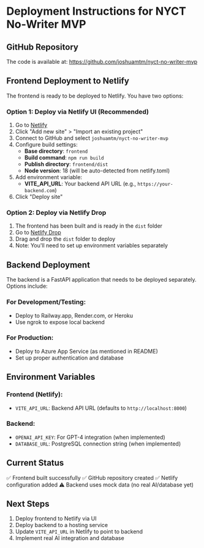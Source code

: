 # Deployment Instructions for NYCT No-Writer MVP

## GitHub Repository
The code is available at: https://github.com/joshuamtm/nyct-no-writer-mvp

## Frontend Deployment to Netlify

The frontend is ready to be deployed to Netlify. You have two options:

### Option 1: Deploy via Netlify UI (Recommended)

1. Go to [Netlify](https://app.netlify.com)
2. Click "Add new site" > "Import an existing project"
3. Connect to GitHub and select `joshuamtm/nyct-no-writer-mvp`
4. Configure build settings:
   - **Base directory**: `frontend`
   - **Build command**: `npm run build`
   - **Publish directory**: `frontend/dist`
   - **Node version**: 18 (will be auto-detected from netlify.toml)
5. Add environment variable:
   - **VITE_API_URL**: Your backend API URL (e.g., `https://your-backend.com`)
6. Click "Deploy site"

### Option 2: Deploy via Netlify Drop

1. The frontend has been built and is ready in the `dist` folder
2. Go to [Netlify Drop](https://app.netlify.com/drop)
3. Drag and drop the `dist` folder to deploy
4. Note: You'll need to set up environment variables separately

## Backend Deployment

The backend is a FastAPI application that needs to be deployed separately. Options include:

### For Development/Testing:
- Deploy to Railway.app, Render.com, or Heroku
- Use ngrok to expose local backend

### For Production:
- Deploy to Azure App Service (as mentioned in README)
- Set up proper authentication and database

## Environment Variables

### Frontend (Netlify):
- `VITE_API_URL`: Backend API URL (defaults to `http://localhost:8000`)

### Backend:
- `OPENAI_API_KEY`: For GPT-4 integration (when implemented)
- `DATABASE_URL`: PostgreSQL connection string (when implemented)

## Current Status

✅ Frontend built successfully
✅ GitHub repository created
✅ Netlify configuration added
⚠️ Backend uses mock data (no real AI/database yet)

## Next Steps

1. Deploy frontend to Netlify via UI
2. Deploy backend to a hosting service
3. Update `VITE_API_URL` in Netlify to point to backend
4. Implement real AI integration and database